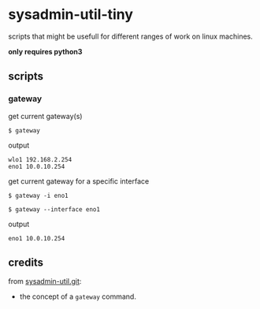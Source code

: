 # sysadmin-util-tiny
scripts that might be usefull for different ranges of work on linux machines.

**only requires python3**

## scripts
### gateway
get current gateway(s)

`$ gateway`

output

```
wlo1 192.168.2.254
eno1 10.0.10.254
```
get current gateway for a specific interface

`$ gateway -i eno1`

`$ gateway --interface eno1`

output
```
eno1 10.0.10.254
```
## credits

from [sysadmin-util.git](https://github.com/skx/sysadmin-util):
- the concept of a `gateway` command.
